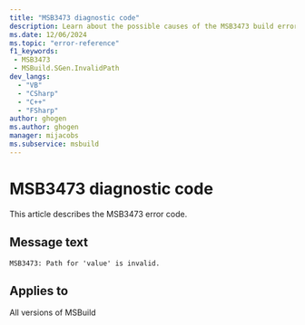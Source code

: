 ```yaml
---
title: "MSB3473 diagnostic code"
description: Learn about the possible causes of the MSB3473 build error, and get troubleshooting tips.
ms.date: 12/06/2024
ms.topic: "error-reference"
f1_keywords:
 - MSB3473
 - MSBuild.SGen.InvalidPath
dev_langs:
  - "VB"
  - "CSharp"
  - "C++"
  - "FSharp"
author: ghogen
ms.author: ghogen
manager: mijacobs
ms.subservice: msbuild
---
```


# MSB3473 diagnostic code

<!-- :::ErrorDefinitionDescription::: -->
<!-- :::editable-content name="introDescription"::: -->
This article describes the MSB3473 error code.
<!-- :::editable-content-end::: -->

## Message text

`MSB3473: Path for 'value' is invalid.`

<!-- :::editable-content name="postOutputDescription"::: -->
<!--
{StrBegin="MSB3473: "}
-->
<!-- :::editable-content-end::: -->
<!-- :::ErrorDefinitionDescription-end::: -->

## Applies to

All versions of MSBuild
